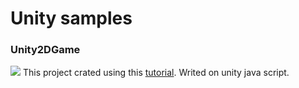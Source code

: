 # Unity samples

### Unity2DGame
![](http://pixelnest.io/tutorials/2d-game-unity/deployment/-img/ios_result.png)
This project crated using this [tutorial](http://pixelnest.io/tutorials/2d-game-unity/table-of-contents/). Writed on unity java script.
